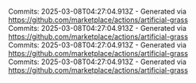 Commits: 2025-03-08T04:27:04.913Z - Generated via https://github.com/marketplace/actions/artificial-grass
<br>
Commits: 2025-03-08T04:27:04.913Z - Generated via https://github.com/marketplace/actions/artificial-grass
<br>
Commits: 2025-03-08T04:27:04.913Z - Generated via https://github.com/marketplace/actions/artificial-grass
<br>
Commits: 2025-03-08T04:27:04.913Z - Generated via https://github.com/marketplace/actions/artificial-grass
<br>
